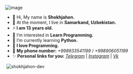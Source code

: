 ![image](https://user-images.githubusercontent.com/112770922/188279656-833ea398-375c-484f-bdfb-319c2d00cd28.png)
- 👋 Hi, My name is <b>Shokhjahon.</b>
- 🌆 At the moment, I live in <b>Samarkand, Uzbekistan.</b>
- ⚡️ <strong>I am 13 years old.</strong>
- 👀 I’m interested in <b>Learn Programming.</b>
- 🌱 I’m currently learning <b>Python.</b>
- 💞 <strong>I love Programming.</strong>
- 📱 <b>My phone number:</b> <i>+998933541199</i> / <i>+998906051199</i>
- ✨ <b>Personal links for you:</b> <i>[Telegram](https://t.me/abdukhalimov_sh)</i> | <i>[Instagram](https://instagram.com/shokha.dev)</i> | <i>[Vk](https://vk.com/shokhjahon_a)</i>

<p>&nbsp;<img align="center" src="https://github-readme-stats.vercel.app/api?username=shokhjahon-dev&show_icons=true&locale=en" alt="shokhjahon-dev" /></p>
<!---
shokhjahon-dev/shokhjahon-dev is a ✨ special ✨ repository because its `README.md` (this file) appears on your GitHub profile.
You can click the Preview link to take a look at your changes.
--->
